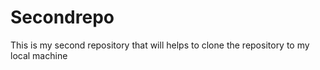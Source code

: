 # Secondrepo
This is my second  repository that will helps to clone the repository to my  local machine 
